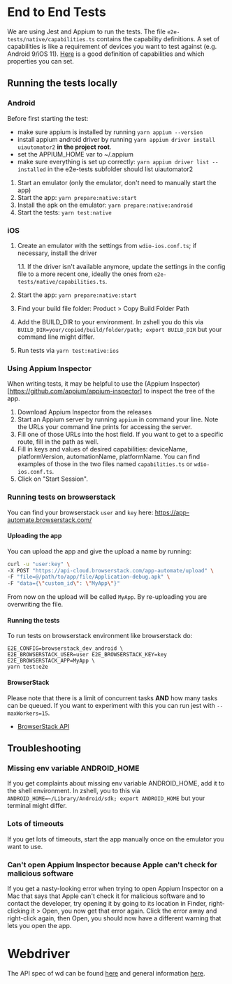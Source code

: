 # End to End Tests

We are using Jest and Appium to run the tests.
The file `e2e-tests/native/capabilities.ts` contains the capability definitions. A set of capabilities is like a
requirement of devices you want to test against (e.g. Android 9/iOS 11).
[Here](https://www.browserstack.com/app-automate/capabilities) is a good definition of capabilities and which
properties you can set.

## Running the tests locally

### Android

Before first starting the test:

- make sure appium is installed by running `yarn appium --version`
- install appium android driver by running `yarn appium driver install uiautomator2` **in the project root**.
- set the APPIUM_HOME var to ~/.appium
- make sure everything is set up correctly: `yarn appium driver list --installed` in the e2e-tests subfolder should list uiautomator2

1. Start an emulator (only the emulator, don't need to manually start the app)
2. Start the app: `yarn prepare:native:start`
3. Install the apk on the emulator: `yarn prepare:native:android`
4. Start the tests: `yarn test:native`

### iOS

1. Create an emulator with the settings from `wdio-ios.conf.ts`; if necessary, install the driver

   1.1. If the driver isn't available anymore, update the settings in the config file to a more recent one, ideally the
   ones from `e2e-tests/native/capabilities.ts`.

2. Start the app: `yarn prepare:native:start`
3. Find your build file folder: Product > Copy Build Folder Path
4. Add the BUILD_DIR to your environment. In zshell you do this via `BUILD_DIR=your/copied/build/folder/path; export BUILD_DIR` but your command line might differ.
5. Run tests via `yarn test:native:ios`

### Using Appium Inspector

When writing tests, it may be helpful to use the (Appium Inspector)[https://github.com/appium/appium-inspector] to
inspect the tree of the app.

1. Download Appium Inspector from the releases
2. Start an Appium server by running `appium` in command your line. Note the URLs your command line prints for
   accessing the server.
3. Fill one of those URLs into the host field. If you want to get to a specific route, fill in the path as well.
4. Fill in keys and values of desired capabilities: deviceName, platformVersion, automationName, platformName. You
   can find examples of those in the two files named `capabilities.ts` or `wdio-ios.conf.ts`.
5. Click on "Start Session".

### Running tests on browserstack

You can find your browserstack `user` and `key` here: https://app-automate.browserstack.com/

#### Uploading the app

You can upload the app and give the upload a name by running:

```bash
curl -u "user:key" \
-X POST "https://api-cloud.browserstack.com/app-automate/upload" \
-F "file=@/path/to/app/file/Application-debug.apk" \
-F "data={\"custom_id\": \"MyApp\"}"
```

From now on the upload will be called `MyApp`. By re-uploading you are overwriting the file.

#### Running the tests

To run tests on browserstack environment like browserstack do:

```
E2E_CONFIG=browserstack_dev_android \
E2E_BROWSERSTACK_USER=user E2E_BROWSERSTACK_KEY=key E2E_BROWSERSTACK_APP=MyApp \
yarn test:e2e
```

#### BrowserStack

Please note that there is a limit of concurrent tasks **AND** how many tasks can be queued. If you want to experiment
with this you can run jest with `--maxWorkers=15`.

- [BrowserStack API](https://www.browserstack.com/app-automate/rest-api)

## Troubleshooting

### Missing env variable ANDROID_HOME

If you get complaints about missing env variable ANDROID_HOME, add it to the shell environment. In zshell, you to this
via `ANDROID_HOME=~/Library/Android/sdk; export ANDROID_HOME` but your terminal might differ.

### Lots of timeouts

If you get lots of timeouts, start the app manually once on the emulator you want to use.

### Can't open Appium Inspector because Apple can't check for malicious software

If you get a nasty-looking error when trying to open Appium Inspector on a Mac that says that Apple can't check it
for malicious software and to contact the developer, try opening it by going to its location in Finder, right-clicking
it > Open, you now get that error again. Click the error away and right-click again, then Open, you should now have a
different warning that lets you open the app.

# Webdriver

The API spec of wd can be found [here](https://github.com/admc/wd/blob/master/doc/api.md) and general
information [here](https://github.com/admc/wd).
